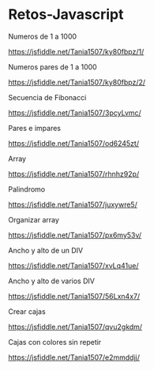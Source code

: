 # Retos-Javascript
Numeros de 1 a 1000

https://jsfiddle.net/Tania1507/ky80fbpz/1/

Numeros pares de 1 a 1000

https://jsfiddle.net/Tania1507/ky80fbpz/2/

Secuencia de Fibonacci 

https://jsfiddle.net/Tania1507/3pcyLvmc/

Pares e impares 

https://jsfiddle.net/Tania1507/od6245zt/

Array

https://jsfiddle.net/Tania1507/rhnhz92p/

Palindromo 

https://jsfiddle.net/Tania1507/juxywre5/

Organizar array 

https://jsfiddle.net/Tania1507/px6my53v/

Ancho y alto de un DIV

https://jsfiddle.net/Tania1507/xvLq41ue/

Ancho y alto de varios DIV 

https://jsfiddle.net/Tania1507/56Lxn4x7/

Crear cajas

https://jsfiddle.net/Tania1507/qvu2gkdm/

Cajas con colores sin repetir 

https://jsfiddle.net/Tania1507/e2mmddjj/

